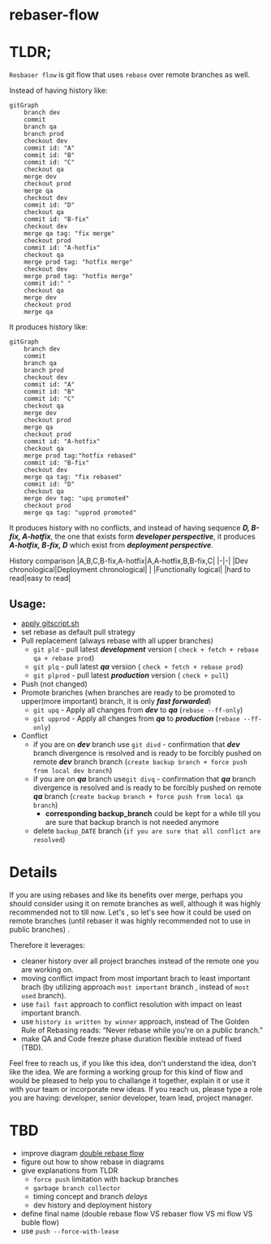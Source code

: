 # rebaser-flow


# TLDR;

`Resbaser flow` is git flow that uses `rebase` over remote branches as well. 

Instead of having history like:
```mermaid
gitGraph
    branch dev
    commit
    branch qa
    branch prod
    checkout dev
    commit id: "A"
    commit id: "B"
    commit id: "C"
    checkout qa
    merge dev
    checkout prod
    merge qa
    checkout dev
    commit id: "D"
    checkout qa
    commit id: "B-fix"
    checkout dev
    merge qa tag: "fix merge"
    checkout prod
    commit id: "A-hotfix"
    checkout qa
    merge prod tag: "hotfix merge"
    checkout dev
    merge prod tag: "hotfix merge"
    commit id:" "
    checkout qa
    merge dev
    checkout prod
    merge qa
```
It produces history like:
```mermaid
gitGraph
    branch dev
    commit
    branch qa
    branch prod
    checkout dev
    commit id: "A"
    commit id: "B"
    commit id: "C"
    checkout qa
    merge dev
    checkout prod
    merge qa
    checkout prod
    commit id: "A-hotfix"
    checkout qa
    merge prod tag:"hotfix rebased"
    commit id: "B-fix"
    checkout dev
    merge qa tag: "fix rebased"
    commit id: "D"
    checkout qa
    merge dev tag: "upq promoted"
    checkout prod
    merge qa tag: "upprod promoted"
```

It produces history with no conflicts, and instead of having sequence ***D, B-fix, A-hotfix***, the one that exists form ***developer perspective***, it produces ***A-hotfix, B-fix, D*** which exist from ***deployment perspective***.

History comparison
|A,B,C,B-fix,A-hotfix|A,A-hotfix,B,B-fix,C|
|-|-|
|Dev chronological|Deployment chronological|
| |Functionally logical|
|hard to read|easy to read|


## Usage:

- [apply gitscript.sh](./gitscript.sh)
- set rebase as default pull strategy 
- Pull replacement (always rebase with all upper branches)
  - `git pld` - pull latest ***development*** version ( `check + fetch + rebase qa + rebase prod`)
  - `git plq` - pull latest ***qa*** version ( `check + fetch + rebase prod`)
  - `git plprod` - pull latest ***production*** version ( `check + pull`)
- Push (not changed)
- Promote branches (when branches are ready to be promoted to upper(more important) branch, it is only ***fast forwarded***)
  - `git upq` - Apply all changes from ***dev*** to ***qa*** (`rebase --ff-only`)
  - `git upprod` - Apply all changes from ***qa*** to ***production*** (`rebase --ff-only`)
- Conflict
  - if you are on ***dev*** branch use `git divd` - confirmation that ***dev*** branch divergence is resolved and is ready to be forcibly pushed on remote ***dev*** branch branch (`create backup branch + force push from local dev branch`)
  - if you are on ***qa*** branch use`git divq` - confirmation that ***qa*** branch divergence is resolved and is ready to be forcibly pushed on remote ***qa*** branch (`create backup branch + force push from local qa branch`)
    - **corresponding backup_branch** could be kept for a while till you are sure that backup branch is not needed anymore
  - delete `backup_DATE` branch (`if you are sure that all conflict are resolved`)


# Details

If you are using rebases and like its benefits over merge, perhaps you should consider using it on remote branches as well, although it was highly recommended not to till now. Let's , so let's see how it could be used on remote branches (until rebaser it was highly recommended not to use in public branches) .

Therefore it leverages:
 - cleaner history over all project branches instead of the remote one you are working on.
 - moving conflict impact from most important brach to least important brach (by utilizing approach `most important` branch ,  instead of `most used` branch).
 - use `fail fast` approach to conflict resolution with impact on least important branch.
 - use `history is written by winner` approach, instead of The Golden Rule of Rebasing reads: “Never rebase while you're on a public branch.”
 - make QA and Code freeze phase duration flexible instead of fixed (TBD).



Feel free to reach us, if you like this idea,  don't understand the idea, don't like the idea. We are forming a working group for this kind of flow and would be pleased to help you to challange it together, explain it or use it with your team or incorporate new ideas. If you reach us, please type a role you are having: developer, senior developer, team lead, project manager.



# TBD
- improve diagram [double rebase flow](temp.md)
- figure out how to show rebase in diagrams
- give explanations from TLDR
  - `force push` limitation with backup branches
  - `garbage branch collector`
  - timing concept and branch *delays*
  - dev history and deployment history
- define final name (double rebase flow VS rebaser flow VS mi flow VS buble flow)
- use `push --force-with-lease`
